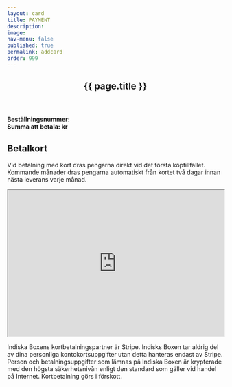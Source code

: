 ```yaml
---
layout: card
title: PAYMENT
description: 
image: 
nav-menu: false
published: true
permalink: addcard
order: 999
---
```


<div id="main">
	<section class="major">
		<div class="inner">
			<header class="major">
				<h2>{{ page.title }}</h2>
			</header>
			<div>
				<h4>Beställningsnummer: <span class="orderid"></span><br>Summa att betala: <span class="ordertotal"></span> kr</h4>
			</div>
			<div>
				<h2>Betalkort</h2>
				<p>Vid betalning med kort dras pengarna direkt vid det första köptillfället. Kommande månader dras pengarna automatiskt från kortet två dagar innan nästa leverans varje månad.</p>
				<iframe style="height: 340px; width: 100%;" id="gFrame" src="https://script.google.com/macros/s/AKfycbyMX9KB8QTTA3eH0Z-rc51UfYVJRF94lQ_TrGUtxhOpDh_WieHT/exec"></iframe>
				<p>Indiska Boxens kortbetalningspartner är Stripe. Indisks Boxen tar aldrig del av dina personliga kontokortsuppgifter utan detta hanteras endast av Stripe. Person och betalningsuppgifter som lämnas på Indiska Boxen är krypterade med den högsta säkerhetsnivån enligt den standard som gäller vid handel på Internet. Kortbetalning görs i förskott.</p>
			</div>
		</div>
	</section>
</div>
